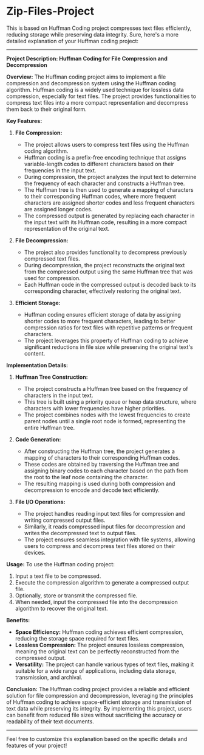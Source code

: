 # Zip-Files-Project
This is based on  Huffman Coding project compresses text files efficiently, reducing storage while preserving data integrity. 
Sure, here's a more detailed explanation of your Huffman coding project:

---

**Project Description: Huffman Coding for File Compression and Decompression**

**Overview:**
The Huffman coding project aims to implement a file compression and decompression system using the Huffman coding algorithm. Huffman coding is a widely used technique for lossless data compression, especially for text files. The project provides functionalities to compress text files into a more compact representation and decompress them back to their original form.

**Key Features:**

1. **File Compression:**
   - The project allows users to compress text files using the Huffman coding algorithm.
   - Huffman coding is a prefix-free encoding technique that assigns variable-length codes to different characters based on their frequencies in the input text.
   - During compression, the project analyzes the input text to determine the frequency of each character and constructs a Huffman tree.
   - The Huffman tree is then used to generate a mapping of characters to their corresponding Huffman codes, where more frequent characters are assigned shorter codes and less frequent characters are assigned longer codes.
   - The compressed output is generated by replacing each character in the input text with its Huffman code, resulting in a more compact representation of the original text.

2. **File Decompression:**
   - The project also provides functionality to decompress previously compressed text files.
   - During decompression, the project reconstructs the original text from the compressed output using the same Huffman tree that was used for compression.
   - Each Huffman code in the compressed output is decoded back to its corresponding character, effectively restoring the original text.

3. **Efficient Storage:**
   - Huffman coding ensures efficient storage of data by assigning shorter codes to more frequent characters, leading to better compression ratios for text files with repetitive patterns or frequent characters.
   - The project leverages this property of Huffman coding to achieve significant reductions in file size while preserving the original text's content.

**Implementation Details:**

1. **Huffman Tree Construction:**
   - The project constructs a Huffman tree based on the frequency of characters in the input text.
   - This tree is built using a priority queue or heap data structure, where characters with lower frequencies have higher priorities.
   - The project combines nodes with the lowest frequencies to create parent nodes until a single root node is formed, representing the entire Huffman tree.

2. **Code Generation:**
   - After constructing the Huffman tree, the project generates a mapping of characters to their corresponding Huffman codes.
   - These codes are obtained by traversing the Huffman tree and assigning binary codes to each character based on the path from the root to the leaf node containing the character.
   - The resulting mapping is used during both compression and decompression to encode and decode text efficiently.

3. **File I/O Operations:**
   - The project handles reading input text files for compression and writing compressed output files.
   - Similarly, it reads compressed input files for decompression and writes the decompressed text to output files.
   - The project ensures seamless integration with file systems, allowing users to compress and decompress text files stored on their devices.

**Usage:**
To use the Huffman coding project:
1. Input a text file to be compressed.
2. Execute the compression algorithm to generate a compressed output file.
3. Optionally, store or transmit the compressed file.
4. When needed, input the compressed file into the decompression algorithm to recover the original text.

**Benefits:**
- **Space Efficiency:** Huffman coding achieves efficient compression, reducing the storage space required for text files.
- **Lossless Compression:** The project ensures lossless compression, meaning the original text can be perfectly reconstructed from the compressed output.
- **Versatility:** The project can handle various types of text files, making it suitable for a wide range of applications, including data storage, transmission, and archival.

**Conclusion:**
The Huffman coding project provides a reliable and efficient solution for file compression and decompression, leveraging the principles of Huffman coding to achieve space-efficient storage and transmission of text data while preserving its integrity. By implementing this project, users can benefit from reduced file sizes without sacrificing the accuracy or readability of their text documents.

---

Feel free to customize this explanation based on the specific details and features of your project!
